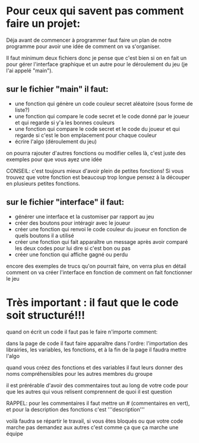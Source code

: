 
# Pour ceux qui savent pas comment faire un projet:

Déja avant de commencer à programmer faut faire un plan de notre programme pour avoir une idée de comment on va s'organiser.

Il faut minimum deux fichiers donc je pense que c'est bien si on en fait un pour gérer l'interface graphique 
et un autre pour le déroulement du jeu (je l'ai appelé "main").

sur le fichier "main" il faut:
-
- une fonction qui génère un code couleur secret aléatoire (sous forme de liste?)
- une fonction qui compare le code secret et le code donné par le joueur et qui regarde si y'a les bonnes couleurs
- une fonction qui compare le code secret et le code du joueur et qui regarde si c'est le bon emplacement pour chaque couleur
- écrire l'algo (déroulement du jeu)

on pourra rajouter d'autres fonctions ou modifier celles là, c'est juste des exemples pour que vous ayez une idée

CONSEIL: c'est toujours mieux d'avoir plein de petites fonctions!
Si vous trouvez que votre fonction est beaucoup trop longue pensez à la découper en plusieurs petites fonctions.

sur le fichier "interface" il faut:
-
- générer une interface et la customiser par rapport au jeu
- créer des boutons pour intéragir avec le joueur
- créer une fonction qui renvoi le code couleur du joueur en fonction de quels boutons il a utilisé
- créer une fonction qui fait apparaître un message après avoir comparé les deux codes pour lui dire si c'est bon ou pas
- créer une fonction qui affiche gagné ou perdu

encore des exemples de trucs qu'on pourrait faire, on verra plus en détail comment on va créer l'interface en fonction de comment on fait fonctionner le jeu

# Très important : il faut que le code soit structuré!!!
quand on écrit un code il faut pas le faire n'importe comment:

dans la page de code il faut faire apparaître dans l'ordre: l'importation des librairies, les variables, les fonctions, et à la fin de la page il faudra mettre l'algo

quand vous créez des fonctions et des variables il faut leurs donner des noms compréhensibles pour les autres membres du groupe

il est prérérable d'avoir des commentaires tout au long de votre code pour que les autres qui vous relisent comprennent de quoi il est question

RAPPEL: pour les commentaires il faut mettre un # (commentaires en vert), et pour la description des fonctions c'est '''description'''



voilà faudra se répartir le travail, si vous êtes bloqués ou que votre code marche pas demandez aux autres c'est comme ça que ça marche une équipe
